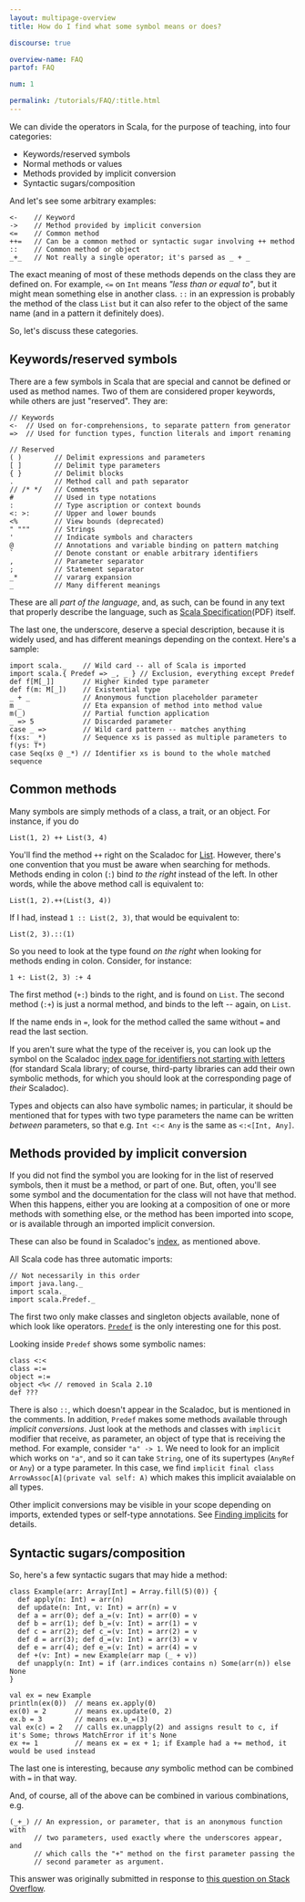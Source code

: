 ```yaml
---
layout: multipage-overview
title: How do I find what some symbol means or does?

discourse: true

overview-name: FAQ
partof: FAQ

num: 1

permalink: /tutorials/FAQ/:title.html
---
```

We can divide the operators in Scala, for the purpose of teaching, into four categories:

* Keywords/reserved symbols
* Normal methods or values
* Methods provided by implicit conversion
* Syntactic sugars/composition

And let's see some arbitrary examples:

    <-    // Keyword
    ->    // Method provided by implicit conversion
    <=    // Common method
    ++=   // Can be a common method or syntactic sugar involving ++ method
    ::    // Common method or object
    _+_   // Not really a single operator; it's parsed as _ + _

The exact meaning of most of these methods depends on the class they are defined
on. For example, `<=` on `Int` means _"less than or equal to"_, but it might
mean something else in another class.  `::` in an expression is probably the method of the class
`List` but it can also refer to the object of the same name (and in a pattern it
definitely does).

So, let's discuss these categories.

Keywords/reserved symbols
-------------------------

There are a few symbols in Scala that are special and cannot be defined or used as method names.
Two of them are considered proper keywords, while others are just "reserved". They are:

    // Keywords
    <-  // Used on for-comprehensions, to separate pattern from generator
    =>  // Used for function types, function literals and import renaming

    // Reserved
    ( )        // Delimit expressions and parameters
    [ ]        // Delimit type parameters
    { }        // Delimit blocks
    .          // Method call and path separator
    // /* */   // Comments
    #          // Used in type notations
    :          // Type ascription or context bounds
    <: >:      // Upper and lower bounds
    <%         // View bounds (deprecated)
    " """      // Strings
    '          // Indicate symbols and characters
    @          // Annotations and variable binding on pattern matching
    `          // Denote constant or enable arbitrary identifiers
    ,          // Parameter separator
    ;          // Statement separator
    _*         // vararg expansion
    _          // Many different meanings

These are all _part of the language_, and, as such, can be found in any text
that properly describe the language, such as [Scala Specification][1](PDF)
itself.

The last one, the underscore, deserve a special description, because it is
widely used, and has different meanings depending on the context. Here's a sample:

    import scala._    // Wild card -- all of Scala is imported
    import scala.{ Predef => _, _ } // Exclusion, everything except Predef
    def f[M[_]]       // Higher kinded type parameter
    def f(m: M[_])    // Existential type
    _ + _             // Anonymous function placeholder parameter
    m _               // Eta expansion of method into method value
    m(_)              // Partial function application
    _ => 5            // Discarded parameter
    case _ =>         // Wild card pattern -- matches anything
    f(xs: _*)         // Sequence xs is passed as multiple parameters to f(ys: T*)
    case Seq(xs @ _*) // Identifier xs is bound to the whole matched sequence

Common methods
--------------

Many symbols are simply methods of a class, a trait, or an object. For instance, if you do

    List(1, 2) ++ List(3, 4)

You'll find the method `++` right on the Scaladoc for [List][5]. However,
there's one convention that you must be aware when searching for methods.
Methods ending in colon (`:`) bind _to the right_ instead of the left. In other
words, while the above method call is equivalent to:

    List(1, 2).++(List(3, 4))

If I had, instead `1 :: List(2, 3)`, that would be equivalent to:

    List(2, 3).::(1)

So you need to look at the type found _on the right_ when looking for methods
ending in colon. Consider, for instance:

    1 +: List(2, 3) :+ 4

The first method (`+:`) binds to the right, and is found on `List`. The second
method (`:+`) is just a normal method, and binds to the left -- again, on
`List`.

If the name ends in `=`, look for the method called the same without `=` and
read the last section.

If you aren't sure what the type of the receiver is, you can look up the symbol
on the Scaladoc [index page for identifiers not starting with letters][2] (for
standard Scala library; of course, third-party libraries can add their own
symbolic methods, for which you should look at the corresponding page of _their_
Scaladoc).

Types and objects can also have symbolic names; in particular, it should be mentioned
that for types with two type parameters the name can be written _between_ parameters,
so that e.g. `Int <:< Any` is the same as `<:<[Int, Any]`.

Methods provided by implicit conversion
---------------------------------------

If you did not find the symbol you are looking for in the list of reserved symbols, then
it must be a method, or part of one. But, often, you'll see some symbol and the
documentation for the class will not have that method. When this happens,
either you are looking at a composition of one or more methods with something
else, or the method has been imported into scope, or is available through an
imported implicit conversion.

These can also be found in Scaladoc's [index][2], as mentioned above.

All Scala code has three automatic imports:

    // Not necessarily in this order
    import java.lang._
    import scala._
    import scala.Predef._

The first two only make classes and singleton objects available, none of which
look like operators. [`Predef`][3] is the only interesting one for this post.

Looking inside `Predef` shows some symbolic names:

    class <:<
    class =:=
    object =:=
    object <%< // removed in Scala 2.10
    def ???

There is also `::`, which doesn't appear in the Scaladoc, but is mentioned in the comments.
In addition, `Predef` makes some methods available through _implicit conversions_. Just
look at the methods and classes with `implicit` modifier that receive, as parameter, an
object of type that is receiving the method. For example, consider `"a" -> 1`. We need
to look for an implicit which works on `"a"`, and so it can take `String`, one of its
supertypes (`AnyRef` or `Any`) or a type parameter. In this case, we find
`implicit final class ArrowAssoc[A](private val self: A)` which makes this implicit
avaialable on all types.

Other implicit conversions may be visible in your scope depending on imports, extended types or
self-type annotations. See [Finding implicits](finding-implicits.html) for details.

Syntactic sugars/composition
-----------------------------

So, here's a few syntactic sugars that may hide a method:

    class Example(arr: Array[Int] = Array.fill(5)(0)) {
      def apply(n: Int) = arr(n)
      def update(n: Int, v: Int) = arr(n) = v
      def a = arr(0); def a_=(v: Int) = arr(0) = v
      def b = arr(1); def b_=(v: Int) = arr(1) = v
      def c = arr(2); def c_=(v: Int) = arr(2) = v
      def d = arr(3); def d_=(v: Int) = arr(3) = v
      def e = arr(4); def e_=(v: Int) = arr(4) = v
      def +(v: Int) = new Example(arr map (_ + v))
      def unapply(n: Int) = if (arr.indices contains n) Some(arr(n)) else None
    }

    val ex = new Example
    println(ex(0))  // means ex.apply(0)
    ex(0) = 2       // means ex.update(0, 2)
    ex.b = 3        // means ex.b_=(3)
    val ex(c) = 2   // calls ex.unapply(2) and assigns result to c, if it's Some; throws MatchError if it's None
    ex += 1         // means ex = ex + 1; if Example had a += method, it would be used instead

The last one is interesting, because *any* symbolic method can be combined with `=` in that way.

And, of course, all of the above can be combined in various combinations, e.g.

    (_+_) // An expression, or parameter, that is an anonymous function with
          // two parameters, used exactly where the underscores appear, and
          // which calls the "+" method on the first parameter passing the
          // second parameter as argument.

This answer was originally submitted in response to [this question on Stack Overflow][6].

  [1]: http://scala-lang.org/files/archive/spec/2.11/
  [2]: http://www.scala-lang.org/api/current/index.html#index.index-_
  [3]: http://www.scala-lang.org/api/current/index.html#scala.Predef$
  [4]: http://www.scala-lang.org/api/current/scala/Predef$$ArrowAssoc.html
  [5]: http://www.scala-lang.org/api/current/index.html#scala.collection.immutable.List
  [6]: http://stackoverflow.com/q/7888944/53013
